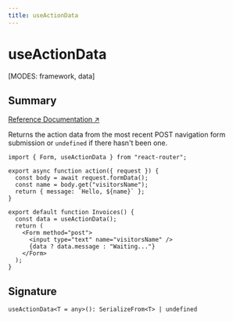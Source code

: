 ```yaml
---
title: useActionData
---
```


# useActionData

[MODES: framework, data]

## Summary

[Reference Documentation ↗](https://api.reactrouter.com/v7/functions/react_router.useActionData.html)

Returns the action data from the most recent POST navigation form submission or `undefined` if there hasn't been one.

```tsx
import { Form, useActionData } from "react-router";

export async function action({ request }) {
  const body = await request.formData();
  const name = body.get("visitorsName");
  return { message: `Hello, ${name}` };
}

export default function Invoices() {
  const data = useActionData();
  return (
    <Form method="post">
      <input type="text" name="visitorsName" />
      {data ? data.message : "Waiting..."}
    </Form>
  );
}
```

## Signature

```tsx
useActionData<T = any>(): SerializeFrom<T> | undefined
```

